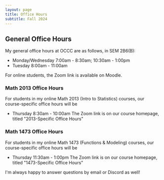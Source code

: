 ```yaml
---
layout: page
title: Office Hours
subtitle: Fall 2024
---
```

## General Office Hours
My general office hours at OCCC are as follows, in SEM 2B6(B):
- Monday/Wednesday 7:00am - 8:30am; 10:30am - 1:00pm
- Tuesday 8:00am - 11:00am

For online students, the Zoom link is available on Moodle.

### Math 2013 Office Hours
For students in my online Math 2013 (Intro to Statistics) courses, our course-specific office hours will be
- Thursday 8:30am - 10:00am
The Zoom link is on our course homepage, titled "2013-Specific Office Hours"

### Math 1473 Office Hours
For students in my online Math 1473 (Functions & Modeling) courses, our course-specific office hours will be
- Thursday 11:30am - 1:00pm
The Zoom link is on our course homepage, titled "1473-Specific Office Hours"

I'm always happy to answer questions by email or Discord as well!
